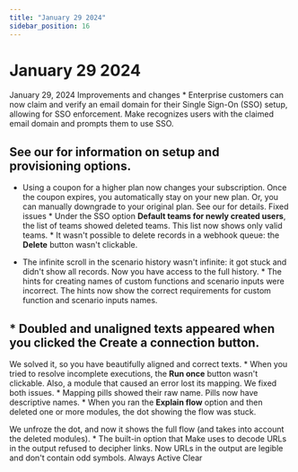 ```yaml
---
title: "January 29 2024"
sidebar_position: 16
---
```


# January 29 2024

January 29, 2024 Improvements and changes * Enterprise customers can now claim and verify an email domain for their Single Sign-On (SSO) setup, allowing for SSO enforcement. Make recognizes users with the claimed email domain and prompts them to use SSO.

## See our  for information on setup and provisioning options.

* Using a coupon for a higher plan now changes your subscription. Once the coupon expires, you automatically stay on your new plan. Or, you can manually downgrade to your original plan. See our  for details. Fixed issues * Under the SSO option **Default teams for newly created users**, the list of teams showed deleted teams. This list now shows only valid teams. * It wasn't possible to delete records in a webhook queue: the **Delete** button wasn't clickable.

* The infinite scroll in the scenario history wasn't infinite: it got stuck and didn't show all records. Now you have access to the full history. * The hints for creating names of custom functions and scenario inputs were incorrect. The hints now show the correct requirements for custom function and scenario inputs names.

## * Doubled and unaligned texts appeared when you clicked the **Create a connection** button.

We solved it, so you have beautifully aligned and correct texts. * When you tried to resolve incomplete executions, the **Run once** button wasn't clickable. Also, a module that caused an error lost its mapping. We fixed both issues. * Mapping pills showed their raw name. Pills now have descriptive names.  * When you ran the **Explain flow** option and then deleted one or more modules, the dot showing the flow was stuck.

We unfroze the dot, and now it shows the full flow (and takes into account the deleted modules).  * The built-in option that Make uses to decode URLs in the output refused to decipher links. Now URLs in the output are legible and don't contain odd symbols. Always Active Clear